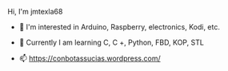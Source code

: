 Hi, I'm jmtexla68
- 👀 I'm interested in Arduino, Raspberry, electronics, Kodi, etc.
- 🌱 Currently I am learning C, C +, Python, FBD, KOP, STL

- 📫 https://conbotassucias.wordpress.com/

<!---
jmtexla68/jmtexla68 is a ✨ special ✨ repository because its `README.md` (this file) appears on your GitHub profile.
You can click the Preview link to take a look at your changes.
--->
